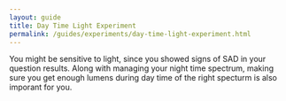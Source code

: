 ```yaml
---
layout: guide
title: Day Time Light Experiment
permalink: /guides/experiments/day-time-light-experiment.html
---
```


You might be sensitive to light, since you showed signs of SAD in your question results.  Along with managing your night time spectrum, making sure you get enough lumens during day time of the right specturm is also imporant for you.